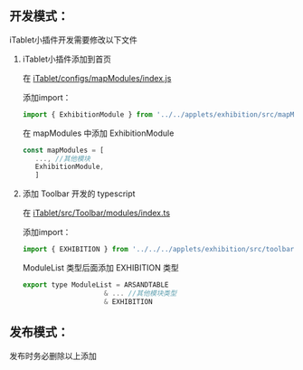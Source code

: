 开发模式：
-------
iTablet小插件开发需要修改以下文件
1. iTablet小插件添加到首页

   在 [iTablet/configs/mapModules/index.js](../../configs/mapModules/index.js)
   
   添加import：
   ```javascript
   import { ExhibitionModule } from '../../applets/exhibition/src/mapModules'
   ```

   在 mapModules 中添加 ExhibitionModule
   ```javascript
   const mapModules = [
      ..., //其他模块
      ExhibitionModule,
      ]
   ```

2. 添加 Toolbar 开发的 typescript

   在 [iTablet/src/Toolbar/modules/index.ts](../../src/Toolbar/modules/index.ts)

   添加import：
   ```javascript
   import { EXHIBITION } from '../../../applets/exhibition/src/toolbarModules/exhibition'
   ```

   ModuleList 类型后面添加 EXHIBITION 类型
   ```javascript
   export type ModuleList = ARSANDTABLE
                       & ... //其他模块类型
                       & EXHIBITION
   ```

   
 发布模式：
 --------
 发布时务必删除以上添加

